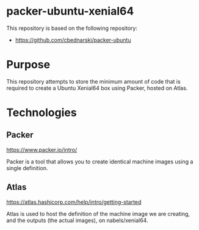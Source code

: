 # packer-ubuntu-xenial64

This repository is based on the following repository:
- https://github.com/cbednarski/packer-ubuntu

# Purpose

This repository attempts to store the minimum amount of code that is required to create a Ubuntu Xenial64 box using Packer, hosted on Atlas.

# Technologies

## Packer

https://www.packer.io/intro/

Packer is a tool that allows you to create identical machine images using a single definition. 

## Atlas

https://atlas.hashicorp.com/help/intro/getting-started

Atlas is used to host the definition of the machine image we are creating, and the outputs (the actual images), on nabels/xenial64.
